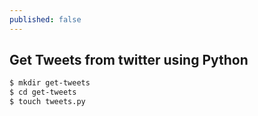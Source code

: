 ```yaml
---
published: false
---
```

## Get Tweets from twitter using Python

```bash
$ mkdir get-tweets
$ cd get-tweets
$ touch tweets.py
```

